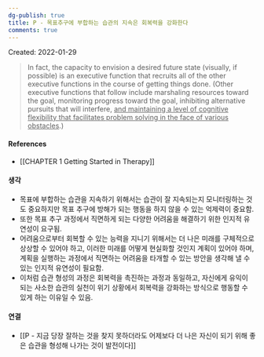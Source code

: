 ```yaml
---
dg-publish: true
title: P - 목표추구에 부합하는 습관의 지속은 회복력을 강화한다
comments: true
---
```


Created: 2022-01-29

>In fact, the capacity to envision a desired future state (visually, if possible) is an executive function that recruits all of the other executive functions in the course of getting things done. (Other executive functions that follow include marshaling resources toward the goal, monitoring progress toward the goal, inhibiting alternative pursuits that will interfere, <u>and maintaining a level of cognitive flexibility that facilitates problem solving in the face of various obstacles</u>.)

#### References
- [[CHAPTER 1 Getting Started in Therapy]]

#### 생각
- 목표에 부합하는 습관을 지속하기 위해서는 습관이 잘 지속되는지 모니터링하는 것도 중요하지만 목표 추구에 방해가 되는 행동을 하지 않을 수 있는 억제력이 중요함.
- 또한 목표 추구 과정에서 직면하게 되는 다양한 어려움을 해결하기 위한 인지적 유연성이 요구됨.
- 어려움으로부터 회복할 수 있는 능력을 지니기 위해서는 더 나은 미래를 구체적으로 상상할 수 있어야 하고, 이러한 미래를 어떻게 현실화할 것인지 계획이 있어야 하며, 계획을 실행하는 과정에서 직면하는 어려움을 타개할 수 있는 방안을 생각해 낼 수 있는 인지적 유연성이 필요함.
- 이처럼 습관 형성의 과정은 회복력을 촉진하는 과정과 동일하고, 자신에게 유익이 되는 사소한 습관의 실천이 위기 상황에서 회복력을 강화하는 방식으로 행동할 수 있게 하는 이유일 수 있음.

#### 연결
- [[P - 지금 당장 잘하는 것을 찾지 못하더라도 어제보다 더 나은 자신이 되기 위해 좋은 습관을 형성해 나가는 것이 발전이다]]